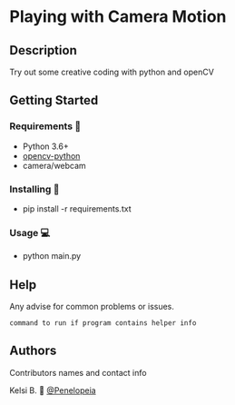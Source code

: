 Playing with Camera Motion
==========================

## Description

Try out some creative coding with python and openCV

## Getting Started

### Requirements :key:

* Python 3.6+
* [opencv-python](https://pypi.org/project/opencv-python/)
* camera/webcam

### Installing :floppy_disk:

* pip install -r requirements.txt

### Usage :computer:

* python main.py

## Help

Any advise for common problems or issues.
```
command to run if program contains helper info
```

## Authors

Contributors names and contact info

Kelsi B. :wave:   [@Penelopeia](https://gist.github.com/penelopeia)
